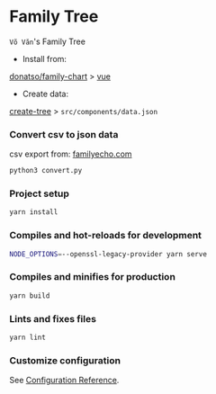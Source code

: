 # Family Tree

`Võ Văn`'s Family Tree

* Install from:

[donatso/family-chart](https://github.com/donatso/family-chart) > [vue](https://codesandbox.io/s/family-chart-vue-bsrv9?file=/src/components/FamilyChart.vue)

* Create data:

[create-tree](https://donatso.github.io/family-chart/examples/create-tree/) > `src/components/data.json`

### Convert csv to json data

csv export from: [familyecho.com](https://www.familyecho.com/)

```sh
python3 convert.py
```

### Project setup

```sh
yarn install
```

### Compiles and hot-reloads for development

```sh
NODE_OPTIONS=--openssl-legacy-provider yarn serve
```

### Compiles and minifies for production

```sh
yarn build
```

### Lints and fixes files

```sh
yarn lint
```

### Customize configuration

See [Configuration Reference](https://cli.vuejs.org/config/).
